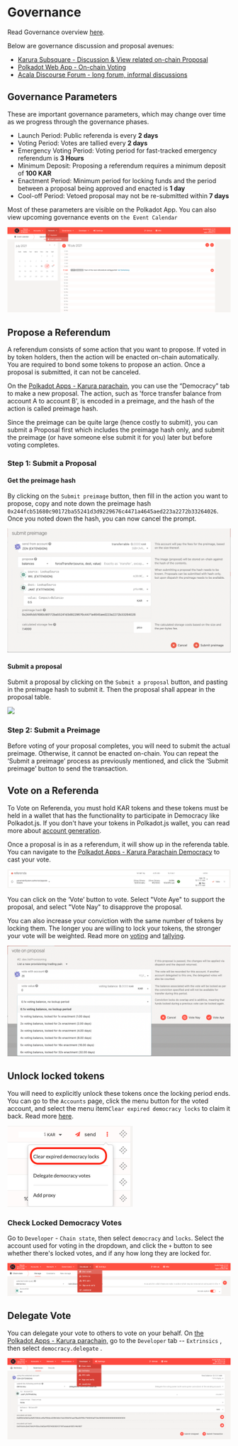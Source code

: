 # Governance

Read Governance overview [here](../../learn/governance-overview/).

Below are governance discussion and proposal avenues:

* [Karura Subsquare - Discussion & View related on-chain Proposal](https://karura.subsquare.io)
* [Polkadot Web App - On-chain Voting](https://polkadot.js.org/apps/?rpc=wss%3A%2F%2Fkarura-rpc-1.aca-api.network#/extrinsics)
* [Acala Discourse Forum - long forum, informal discussions](https://acala.discourse.group/c/karura/)

## Governance Parameters

These are important governance parameters, which may change over time as we progress through the governance phases.

* Launch Period: Public referenda is every **2 days**
* Voting Period: Votes are tallied every **2 days**
* Emergency Voting Period: Voting period for fast-tracked emergency referendum is **3 Hours**
* Minimum Deposit: Proposing a referendum requires a minimum deposit of **100 KAR**
* Enactment Period: Minimum period for locking funds and the period between a proposal being approved and enacted is **1 day**
* Cool-off Period: Vetoed proposal may not be re-submitted within **7 days**

Most of these parameters are visible on the Polkadot App. You can also view upcoming governance events on `the Event Calendar`

![](../../.gitbook/assets/screen-shot-2021-07-15-at-2.20.23-pm.png)

## Propose a Referendum

A referendum consists of some action that you want to propose. If voted in by token holders, then the action will be enacted on-chain automatically. You are required to bond some tokens to propose an action. Once a proposal is submitted, it can not be canceled.&#x20;

On the [Polkadot Apps - Karura parachain](https://polkadot.js.org/apps/?rpc=wss%3A%2F%2Fkarura-rpc-1.aca-api.network#/democracy), you can use the “Democracy” tab to make a new proposal. The action, such as 'force transfer balance from account A to account B', is encoded in a preimage, and the hash of the action is called preimage hash.&#x20;

Since the preimage can be quite large (hence costly to submit), you can submit a Proposal first which includes the preimage hash only, and submit the preimage (or have someone else submit it for you) later but before voting completes.

### Step 1: Submit a Proposal

#### Get the preimage hash&#x20;

By clicking on the `Submit preimage` button, then fill in the action you want to propose, copy and note down the preimage hash `0x244fcb51680c90172ba55241d3d9229676c4471a4645aed223a2272b33264026`. Once you noted down the hash, you can now cancel the prompt.&#x20;

![](../../.gitbook/assets/screen-shot-2021-07-09-at-6.34.14-pm.png)

#### Submit a proposal

Submit a proposal by clicking on the `Submit a proposal` button, and pasting in the preimage hash to submit it. Then the proposal shall appear in the proposal table.&#x20;

![](https://lh5.googleusercontent.com/pzSjpt4wxQscdDdnjIFNE0iCRxLcPGHdJoEfXXaf8E7FIHfg66C0FSKIaoky0QMa3v0sl\_E9LoJ1x0b\_30X-2zzAZBZbijf8RhuMu\_1J2UFapoaaDl0cIE58l7k3nw30nYaK0rCu)

### Step 2: Submit a Preimage

Before voting of your proposal completes, you will need to submit the actual preimage. Otherwise, it cannot be enacted on-chain. You can repeat the ‘Submit a preimage’ process as previously mentioned, and click the ‘Submit preimage’ button to send the transaction.

## Vote on a Referenda

To Vote on Referenda, you must hold KAR tokens and these tokens must be held in a wallet that has the functionality to participate in Democracy like Polkadot.js. If you don't have your tokens in Polkadot.js wallet, you can read more about [account generation](https://wiki.acala.network/karura/get-started/karura-account).

Once a proposal is in as a referendum, it will show up in the referenda table. You can navigate to the [Polkadot Apps - Karura Parachain Democracy](https://polkadot.js.org/apps/?rpc=wss%3A%2F%2Fkarura-rpc-1.aca-api.network#/democracy) to cast your vote.

![](../../.gitbook/assets/screen-shot-2021-07-12-at-10.39.29-am.png)

You can click on the ‘Vote’ button to vote. Select "Vote Aye" to support the proposal, and select "Vote Nay" to disapprove the proposal.&#x20;

You can also increase your conviction with the same number of tokens by locking them. The longer you are willing to lock your tokens, the stronger your vote will be weighted. Read more on [voting](https://wiki.polkadot.network/docs/maintain-guides-democracy/#voting-on-a-proposal) and [tallying](https://wiki.polkadot.network/docs/learn-governance#tallying).

![](../../.gitbook/assets/screen-shot-2021-07-21-at-5.02.21-pm.png)

## Unlock locked tokens

You will need to explicitly unlock these tokens once the locking period ends. You can go to the `Accounts` page, click the menu button for the voted account, and select the menu item`Clear expired democracy locks` to claim it back. Read more [here](https://wiki.polkadot.network/docs/maintain-guides-democracy/#unlocking-locked-tokens).&#x20;

![](../../.gitbook/assets/screen-shot-2021-07-20-at-10.11.09-am.png)

### Check Locked Democracy Votes

Go to `Developer` - `Chain state`, then select `democracy` and `locks`. Select the account used for voting in the dropdown, and click the `+` button to see whether there's locked votes, and if any how long they are locked for.

![](../../.gitbook/assets/screen-shot-2021-07-21-at-5.04.35-pm.png)

## Delegate Vote

You can delegate your vote to others to vote on your behalf. On [the Polkadot Apps - Karura parachain,](https://polkadot.js.org/apps/?rpc=wss%3A%2F%2Fkarura-rpc-1.aca-api.network#/extrinsics) go to the `Developer` tab -- `Extrinsics` , then select `democracy.delegate` .

![](<../../.gitbook/assets/screen-shot-2021-07-09-at-7.05.20-pm (1).png>)
